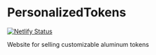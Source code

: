 # PersonalizedTokens
[![Netlify Status](https://api.netlify.com/api/v1/badges/a8631684-f2ef-4dcd-b592-658d72b294da/deploy-status)](https://app.netlify.com/sites/eloquent-ramanujan-cc92e8/deploys)

Website for selling customizable aluminum tokens
